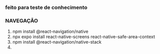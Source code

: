 ### feito para teste de conhecimento

### NAVEGAÇÃO
1. npm install @react-navigation/native
2. npx expo install react-native-screens react-native-safe-area-context
3. npm install @react-navigation/native-stack
4.